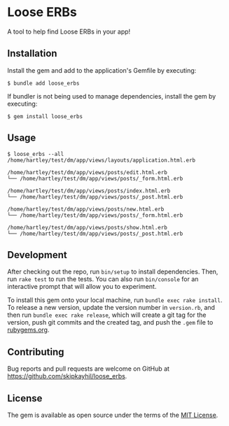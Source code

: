 # Loose ERBs

A tool to help find Loose ERBs in your app!

## Installation

Install the gem and add to the application's Gemfile by executing:

    $ bundle add loose_erbs

If bundler is not being used to manage dependencies, install the gem by executing:

    $ gem install loose_erbs

## Usage

```shell
$ loose_erbs --all
/home/hartley/test/dm/app/views/layouts/application.html.erb

/home/hartley/test/dm/app/views/posts/edit.html.erb
└── /home/hartley/test/dm/app/views/posts/_form.html.erb

/home/hartley/test/dm/app/views/posts/index.html.erb
└── /home/hartley/test/dm/app/views/posts/_post.html.erb

/home/hartley/test/dm/app/views/posts/new.html.erb
└── /home/hartley/test/dm/app/views/posts/_form.html.erb

/home/hartley/test/dm/app/views/posts/show.html.erb
└── /home/hartley/test/dm/app/views/posts/_post.html.erb
```

## Development

After checking out the repo, run `bin/setup` to install dependencies. Then, run
`rake test` to run the tests. You can also run `bin/console` for an interactive
prompt that will allow you to experiment.

To install this gem onto your local machine, run `bundle exec rake install`. To
release a new version, update the version number in `version.rb`, and then run
`bundle exec rake release`, which will create a git tag for the version, push
git commits and the created tag, and push the `.gem` file to
[rubygems.org](https://rubygems.org).

## Contributing

Bug reports and pull requests are welcome on GitHub at
https://github.com/skipkayhil/loose_erbs.

## License

The gem is available as open source under the terms of the [MIT License][].

[MIT License]: https://opensource.org/licenses/MIT

